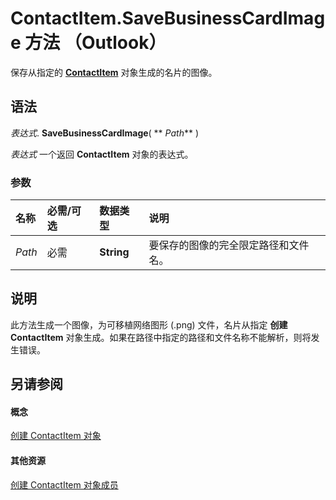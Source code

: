 
# ContactItem.SaveBusinessCardImage 方法 （Outlook）

保存从指定的  **[ContactItem](8e32093c-a678-f1fd-3f35-c2d8994d166f.md)** 对象生成的名片的图像。


## 语法

 _表达式_. **SaveBusinessCardImage**( ** _Path_** )

 _表达式_ 一个返回 **ContactItem** 对象的表达式。


### 参数



|**名称**|**必需/可选**|**数据类型**|**说明**|
|:-----|:-----|:-----|:-----|
| _Path_|必需|**String**|要保存的图像的完全限定路径和文件名。|

## 说明

此方法生成一个图像，为可移植网络图形 (.png) 文件，名片从指定 **创建 ContactItem** 对象生成。如果在路径中指定的路径和文件名称不能解析，则将发生错误。


## 另请参阅


#### 概念


[创建 ContactItem 对象](8e32093c-a678-f1fd-3f35-c2d8994d166f.md)
#### 其他资源


[创建 ContactItem 对象成员](a8b13369-4c87-02aa-e62a-1f3067e559fa.md)